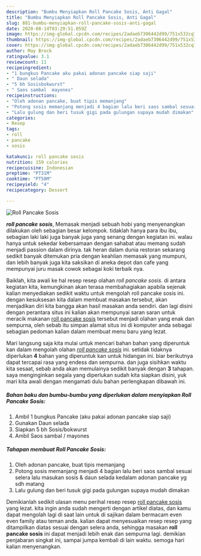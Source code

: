 ```yaml
---
description: "Bumbu Menyiapkan Roll Pancake Sosis, Anti Gagal"
title: "Bumbu Menyiapkan Roll Pancake Sosis, Anti Gagal"
slug: 881-bumbu-menyiapkan-roll-pancake-sosis-anti-gagal
date: 2020-08-14T03:29:51.059Z
image: https://img-global.cpcdn.com/recipes/2adaeb7306442d99/751x532cq70/roll-pancake-sosis-foto-resep-utama.jpg
thumbnail: https://img-global.cpcdn.com/recipes/2adaeb7306442d99/751x532cq70/roll-pancake-sosis-foto-resep-utama.jpg
cover: https://img-global.cpcdn.com/recipes/2adaeb7306442d99/751x532cq70/roll-pancake-sosis-foto-resep-utama.jpg
author: May Brock
ratingvalue: 3.1
reviewcount: 11
recipeingredient:
- "1 bungkus Pancake aku pakai adonan pancake siap saji"
- " Daun selada"
- "5 bh Sosisbokwurst"
- " Saos sambal  mayones"
recipeinstructions:
- "Oleh adonan pancake, buat tipis memanjang"
- "Potong sosis memanjang menjadi 4 bagian lalu beri saos sambal sesuai selera lalu masukan sosis &amp; daun selada kedalam adonan pancake yg sdh matang"
- "Lalu gulung dan beri tusuk gigi pada gulungan supaya mudah dimakan"
categories:
- Resep
tags:
- roll
- pancake
- sosis

katakunci: roll pancake sosis 
nutrition: 159 calories
recipecuisine: Indonesian
preptime: "PT31M"
cooktime: "PT50M"
recipeyield: "4"
recipecategory: Dessert

---
```



![Roll Pancake Sosis](https://img-global.cpcdn.com/recipes/2adaeb7306442d99/751x532cq70/roll-pancake-sosis-foto-resep-utama.jpg)

<b><i>roll pancake sosis</i></b>, Memasak menjadi sebuah hobi yang menyenangkan dilakukan oleh sebagian besar kelompok. tidaklah hanya para ibu ibu, sebagian laki laki juga banyak juga yang senang dengan kegiatan ini. walau hanya untuk sekedar kebersamaan dengan sahabat atau memang sudah menjadi passion dalam dirinya. tak heran dalam dunia restoran sekarang sedikit banyak ditemukan pria dengan keahlian memasak yang mumpuni, dan lebih banyak juga kita saksikan di aneka depot dan cafe yang mempunyai juru masak cowok sebagai koki terbaik nya.

Baiklah, kita awali ke hal resep resep olahan <i>roll pancake sosis</i>. di antara kegiatan kita, kemungkinan akan terasa membahagiakan apabila sejenak kalian menyediakan sedikit waktu untuk mengolah roll pancake sosis ini. dengan kesuksesan kita dalam membuat masakan tersebut, akan menjadikan diri kita bangga akan hasil masakan anda sendiri. dan lagi disini dengan perantara situs ini kalian akan mempunyai saran saran untuk meracik makanan <u>roll pancake sosis</u> tersebut menjadi olahan yang enak dan sempurna, oleh sebab itu simpan alamat situs ini di komputer anda sebagai sebagian pedoman kalian dalam membuat menu baru yang lezat.




Mari langsung saja kita mulai untuk mencari bahan bahan yang diperuntuk kan dalam mengolah olahan <u><i>roll pancake sosis</i></u> ini. setidak tidaknya diperlukan <b>4</b> bahan yang diperuntuk kan untuk hidangan ini. biar berikutnya dapat tercapai rasa yang endess dan sempurna. dan juga sisihkan waktu kita sesaat, sebab anda akan memulainya sedikit banyak dengan <b>3</b> tahapan. saya menginginkan segala yang diperlukan sudah kita siapkan disini, yuk mari kita awali dengan mengamati dulu bahan perlengkapan dibawah ini.

<!--inarticleads1-->

##### Bahan baku dan bumbu-bumbu yang diperlukan dalam menyiapkan Roll Pancake Sosis:

1. Ambil 1 bungkus Pancake (aku pakai adonan pancake siap saji)
1. Gunakan  Daun selada
1. Siapkan 5 bh Sosis/bokwurst
1. Ambil  Saos sambal / mayones




<!--inarticleads2-->

##### Tahapan membuat Roll Pancake Sosis:

1. Oleh adonan pancake, buat tipis memanjang
1. Potong sosis memanjang menjadi 4 bagian lalu beri saos sambal sesuai selera lalu masukan sosis &amp; daun selada kedalam adonan pancake yg sdh matang
1. Lalu gulung dan beri tusuk gigi pada gulungan supaya mudah dimakan




Demikianlah sedikit ulasan menu perihal resep resep <u>roll pancake sosis</u> yang lezat. kita ingin anda sudah mengerti dengan artikel diatas, dan kamu dapat mengolah lagi di saat lain untuk di sajikan dalam bermacam even even family atau teman anda. kalian dapat menyesuaikan resep resep yang ditampilkan diatas sesuai dengan selera anda, sehingga masakan <b>roll pancake sosis</b> ini dapat menjadi lebih enak dan sempurna lagi. demikian penjabaran singkat ini, sampai jumpa kembali di lain waktu. semoga hari kalian menyenangkan.
